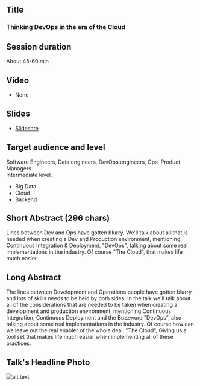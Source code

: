 ## Title
### Thinking DevOps in the era of the Cloud

## Session duration

About 45-60 min

## Video

- None

## Slides

- [Slideshre](https://www.slideshare.net/demibenari/thinking-devops-in-the-era-of-the-cloud-demi-benari) 

## Target audience and level

Software Engineers, Data engineers, DevOps engineers, Ops, Product Managers.  
Intermediate level.

- Big Data
- Cloud
- Backend

## Short Abstract (296 chars)

Lines between Dev and Ops have gotten blurry. We'll talk about all that is needed when creating a Dev and Production environment, mentioning Continuous Integration & Deployment, "DevOps", talking about some real implementations in the industry. Of course "The Cloud", that makes life much easier.

## Long Abstract

The lines between Development and Operations people have gotten blurry and lots of skills needs to be held by both sides.
In the talk we'll talk about all of the considerations that are needed to be taken when creating a development and production environment, mentioning Continuous Integration, Continuous Deployment and the Buzzword "DevOps", also talking about some real implementations in the industry.
Of course how can we leave out the real enabler of the whole deal, 
"The Cloud", Giving us a tool set that makes life much easier when implementing all of these practices.

## Talk's Headline Photo

![alt text]( "None")
